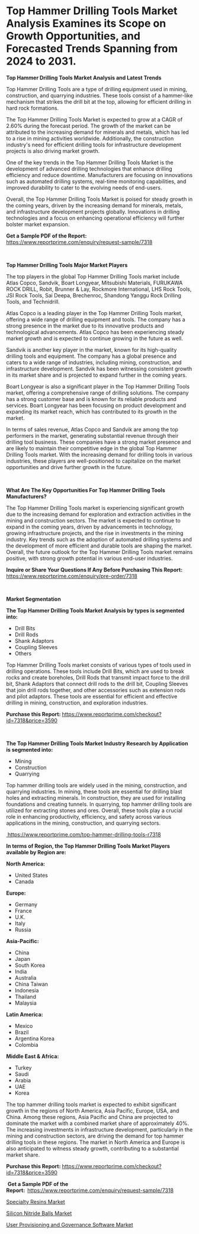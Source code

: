 <p><h1>Top Hammer Drilling Tools Market Analysis Examines its Scope on Growth Opportunities, and Forecasted Trends Spanning from 2024 to 2031.</h1></p><p><strong>Top Hammer Drilling Tools Market Analysis and Latest Trends</strong></p>
<p><p>Top Hammer Drilling Tools are a type of drilling equipment used in mining, construction, and quarrying industries. These tools consist of a hammer-like mechanism that strikes the drill bit at the top, allowing for efficient drilling in hard rock formations.</p><p>The Top Hammer Drilling Tools Market is expected to grow at a CAGR of 2.60% during the forecast period. The growth of the market can be attributed to the increasing demand for minerals and metals, which has led to a rise in mining activities worldwide. Additionally, the construction industry's need for efficient drilling tools for infrastructure development projects is also driving market growth.</p><p>One of the key trends in the Top Hammer Drilling Tools Market is the development of advanced drilling technologies that enhance drilling efficiency and reduce downtime. Manufacturers are focusing on innovations such as automated drilling systems, real-time monitoring capabilities, and improved durability to cater to the evolving needs of end-users.</p><p>Overall, the Top Hammer Drilling Tools Market is poised for steady growth in the coming years, driven by the increasing demand for minerals, metals, and infrastructure development projects globally. Innovations in drilling technologies and a focus on enhancing operational efficiency will further bolster market expansion.</p></p>
<p><strong>Get a Sample PDF of the Report:&nbsp;</strong> <a href="https://www.reportprime.com/enquiry/request-sample/7318">https://www.reportprime.com/enquiry/request-sample/7318</a></p>
<p>&nbsp;</p>
<p><strong>Top Hammer Drilling Tools Major Market Players</strong></p>
<p><p>The top players in the global Top Hammer Drilling Tools market include Atlas Copco, Sandvik, Boart Longyear, Mitsubishi Materials, FURUKAWA ROCK DRILL, Robit, Brunner & Lay, Rockmore International, LHS Rock Tools, JSI Rock Tools, Sai Deepa, Brechenroc, Shandong Yanggu Rock Drilling Tools, and Technidrill.</p><p>Atlas Copco is a leading player in the Top Hammer Drilling Tools market, offering a wide range of drilling equipment and tools. The company has a strong presence in the market due to its innovative products and technological advancements. Atlas Copco has been experiencing steady market growth and is expected to continue growing in the future as well.</p><p>Sandvik is another key player in the market, known for its high-quality drilling tools and equipment. The company has a global presence and caters to a wide range of industries, including mining, construction, and infrastructure development. Sandvik has been witnessing consistent growth in its market share and is projected to expand further in the coming years.</p><p>Boart Longyear is also a significant player in the Top Hammer Drilling Tools market, offering a comprehensive range of drilling solutions. The company has a strong customer base and is known for its reliable products and services. Boart Longyear has been focusing on product development and expanding its market reach, which has contributed to its growth in the market.</p><p>In terms of sales revenue, Atlas Copco and Sandvik are among the top performers in the market, generating substantial revenue through their drilling tool business. These companies have a strong market presence and are likely to maintain their competitive edge in the global Top Hammer Drilling Tools market. With the increasing demand for drilling tools in various industries, these players are well-positioned to capitalize on the market opportunities and drive further growth in the future.</p></p>
<p>&nbsp;</p>
<p><strong>What Are The Key Opportunities For Top Hammer Drilling Tools Manufacturers?</strong></p>
<p><p>The Top Hammer Drilling Tools market is experiencing significant growth due to the increasing demand for exploration and extraction activities in the mining and construction sectors. The market is expected to continue to expand in the coming years, driven by advancements in technology, growing infrastructure projects, and the rise in investments in the mining industry. Key trends such as the adoption of automated drilling systems and the development of more efficient and durable tools are shaping the market. Overall, the future outlook for the Top Hammer Drilling Tools market remains positive, with strong growth potential in various end-user industries.</p></p>
<p><strong>Inquire or Share Your Questions If Any Before Purchasing This Report:</strong> <a href="https://www.reportprime.com/enquiry/pre-order/7318">https://www.reportprime.com/enquiry/pre-order/7318</a></p>
<p>&nbsp;</p>
<p><strong>Market Segmentation</strong></p>
<p><strong>The Top Hammer Drilling Tools Market Analysis by types is segmented into:</strong></p>
<p><ul><li>Drill Bits</li><li>Drill Rods</li><li>Shank Adaptors</li><li>Coupling Sleeves</li><li>Others</li></ul></p>
<p><p>Top Hammer Drilling Tools market consists of various types of tools used in drilling operations. These tools include Drill Bits, which are used to break rocks and create boreholes, Drill Rods that transmit impact force to the drill bit, Shank Adaptors that connect drill rods to the drill bit, Coupling Sleeves that join drill rods together, and other accessories such as extension rods and pilot adaptors. These tools are essential for efficient and effective drilling in mining, construction, and exploration industries.</p></p>
<p><strong>Purchase this Report:&nbsp;</strong><a href="https://www.reportprime.com/checkout?id=7318&price=3590">https://www.reportprime.com/checkout?id=7318&price=3590</a></p>
<p>&nbsp;</p>
<p><strong>The Top Hammer Drilling Tools Market Industry Research by Application is segmented into:</strong></p>
<p><ul><li>Mining</li><li>Construction</li><li>Quarrying</li></ul></p>
<p><p>Top hammer drilling tools are widely used in the mining, construction, and quarrying industries. In mining, these tools are essential for drilling blast holes and extracting minerals. In construction, they are used for installing foundations and creating tunnels. In quarrying, top hammer drilling tools are utilized for extracting stones and ores. Overall, these tools play a crucial role in enhancing productivity, efficiency, and safety across various applications in the mining, construction, and quarrying sectors.</p></p>
<p><a href="https://www.reportprime.com/top-hammer-drilling-tools-r7318">&nbsp;https://www.reportprime.com/top-hammer-drilling-tools-r7318</a></p>
<p><strong>In terms of Region, the Top Hammer Drilling Tools Market Players available by Region are:</strong></p>
<p>
    <p> <strong> North America: </strong>
        <ul>
            <li>United States</li>
            <li>Canada</li>
        </ul>
        </p> 
    <p> <strong> Europe: </strong>
        <ul>
            <li>Germany</li>
            <li>France</li>
            <li>U.K.</li>
            <li>Italy</li>
            <li>Russia</li>
        </ul>
        </p> 
    <p> <strong> Asia-Pacific: </strong>
        <ul>
            <li>China</li>
            <li>Japan</li>
            <li>South Korea</li>
            <li>India</li>
            <li>Australia</li>
            <li>China Taiwan</li>
            <li>Indonesia</li>
            <li>Thailand</li>
            <li>Malaysia</li>
        </ul>
        </p> 
    <p> <strong> Latin America: </strong>
        <ul>
            <li>Mexico</li>
            <li>Brazil</li>
            <li>Argentina Korea</li>
            <li>Colombia</li>
        </ul>
        </p> 
    <p> <strong> Middle East & Africa: </strong>
        <ul>
            <li>Turkey</li>
            <li>Saudi</li>
            <li>Arabia</li>
            <li>UAE</li>
            <li>Korea</li>
        </ul>
    </p>
    </p>
<p><p>The top hammer drilling tools market is expected to exhibit significant growth in the regions of North America, Asia Pacific, Europe, USA, and China. Among these regions, Asia Pacific and China are projected to dominate the market with a combined market share of approximately 40%. The increasing investments in infrastructure development, particularly in the mining and construction sectors, are driving the demand for top hammer drilling tools in these regions. The market in North America and Europe is also anticipated to witness steady growth, contributing to a substantial market share.</p></p>
<p><strong>Purchase this Report: </strong><a href="https://www.reportprime.com/checkout?id=7318&price=3590">https://www.reportprime.com/checkout?id=7318&price=3590</a></p>
<p>&nbsp;<strong>Get a Sample PDF of the Report:&nbsp;&nbsp;</strong><a href="https://www.reportprime.com/enquiry/request-sample/7318">https://www.reportprime.com/enquiry/request-sample/7318</a></p>
<p><strong></strong></p>
<p><p><a href="https://www.linkedin.com/pulse/specialty-resins-market-research-report-reveals-latest-trends-xvxyc?trackingId=6XGDTS9DvwFyWjujgMT2Ww%3D%3D">Specialty Resins Market</a></p><p><a href="https://www.linkedin.com/pulse/silicon-nitride-balls-market-offer-valuable-insights-ylqzf?trackingId=qh2qtukjePJEVl0JiYdTmw%3D%3D">Silicon Nitride Balls Market</a></p><p><a href="https://www.linkedin.com/pulse/user-provisioning-governance-software-market-offers-provide-uve2c?trackingId=XaM63xyFcf7vAhO3Er8fzQ%3D%3D">User Provisioning and Governance Software Market</a></p></p>